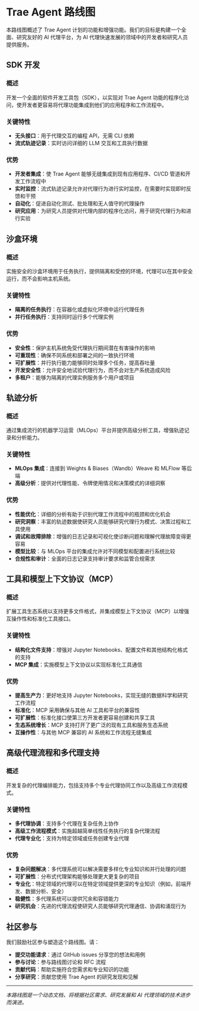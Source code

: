 # Trae Agent 路线图

本路线图概述了 Trae Agent 计划的功能和增强功能。我们的目标是构建一个全面、研究友好的 AI 代理平台，为 AI 代理快速发展的领域中的开发者和研究人员提供服务。

## SDK 开发

### 概述
开发一个全面的软件开发工具包（SDK），以实现对 Trae Agent 功能的程序化访问，使开发者更容易将代理功能集成到他们的应用程序和工作流程中。

### 关键特性
- **无头接口**：用于代理交互的编程 API，无需 CLI 依赖
- **流式轨迹记录**：实时访问详细的 LLM 交互和工具执行数据

### 优势
- **开发者集成**：使 Trae Agent 能够无缝集成到现有应用程序、CI/CD 管道和开发工作流程中
- **实时监控**：流式轨迹记录允许对代理行为进行实时监控，在需要时实现即时反馈和干预
- **自动化**：促进自动化测试、批处理和无人值守的代理操作
- **研究应用**：为研究人员提供对代理内部的程序化访问，用于研究代理行为和进行实验

## 沙盒环境

### 概述
实施安全的沙盒环境用于任务执行，提供隔离和受控的环境，代理可以在其中安全运行，而不会影响主机系统。

### 关键特性
- **隔离的任务执行**：在容器化或虚拟化环境中运行代理任务
- **并行任务执行**：支持同时运行多个代理实例

### 优势
- **安全性**：保护主机系统免受代理执行期间潜在有害操作的影响
- **可重现性**：确保不同系统和部署之间的一致执行环境
- **可扩展性**：并行执行能力能够同时处理多个任务，提高吞吐量
- **开发安全性**：允许安全地试验代理行为，而不会对生产系统造成风险
- **多租户**：能够为隔离的代理实例服务多个用户或项目

## 轨迹分析

### 概述
通过集成流行的机器学习运营（MLOps）平台并提供高级分析工具，增强轨迹记录和分析能力。

### 关键特性
- **MLOps 集成**：连接到 Weights & Biases（Wandb）Weave 和 MLFlow 等后端
- **高级分析**：提供对代理性能、令牌使用情况和决策模式的详细洞察

### 优势
- **性能优化**：详细的分析有助于识别代理工作流程中的瓶颈和优化机会
- **研究洞察**：丰富的轨迹数据使研究人员能够研究代理行为模式、决策过程和工具使用
- **调试和故障排除**：增强的日志记录和可视化使诊断问题和理解代理故障变得更容易
- **模型比较**：与 MLOps 平台的集成允许对不同模型和配置进行系统比较
- **合规性和审计**：全面的日志记录支持审计要求和监管合规需求

## 工具和模型上下文协议（MCP）

### 概述
扩展工具生态系统以支持更多文件格式，并集成模型上下文协议（MCP）以增强互操作性和标准化工具接口。

### 关键特性
- **结构化文件支持**：增强对 Jupyter Notebooks、配置文件和其他结构化格式的支持
- **MCP 集成**：实施模型上下文协议以实现标准化工具通信

### 优势
- **提高生产力**：更好地支持 Jupyter Notebooks，实现无缝的数据科学和研究工作流程
- **标准化**：MCP 采用确保与其他 AI 工具和平台的兼容性
- **可扩展性**：标准化接口使第三方开发者更容易创建和共享工具
- **生态系统增长**：MCP 支持打开了更广泛的现有工具和服务生态系统
- **互操作性**：与其他 MCP 兼容的 AI 系统和工作流程无缝集成

## 高级代理流程和多代理支持

### 概述
开发复杂的代理编排能力，包括支持多个专业代理协同工作以及高级工作流程模式。

### 关键特性
- **多代理协调**：支持多个代理在复杂任务上协作
- **高级工作流程模式**：实施超越简单线性任务执行的复杂代理流程
- **代理专业化**：支持为特定领域或任务创建专业代理

### 优势
- **复杂问题解决**：多代理系统可以解决需要多样化专业知识和并行处理的问题
- **可扩展性**：分布式代理架构能够处理更大更复杂的项目
- **专业化**：特定领域的代理可以在特定领域提供更深的专业知识（例如，前端开发、数据分析、安全）
- **稳健性**：多代理系统可以提供冗余和容错能力
- **研究机会**：先进的代理流程使研究人员能够研究代理通信、协调和涌现行为

## 社区参与

我们鼓励社区参与塑造这个路线图。请：

- **提交功能请求**：通过 GitHub issues 分享您的想法和用例
- **参与讨论**：参与路线图讨论和 RFC 流程
- **贡献代码**：帮助实施符合您需求和专业知识的功能
- **分享研究**：贡献您使用 Trae Agent 的研究发现和见解

---

*本路线图是一个动态文档，将根据社区需求、研究发展和 AI 代理领域的技术进步而演进。*